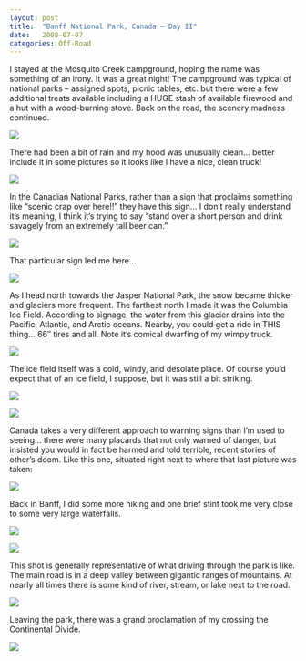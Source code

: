 ```yaml
---
layout: post
title:  "Banff National Park, Canada – Day II"
date:   2008-07-07
categories: Off-Road
---
```


I stayed at the Mosquito Creek campground, hoping the name was something of an irony. It was a great night! The campground was typical of national parks – assigned spots, picnic tables, etc. but there were a few additional treats available including a HUGE stash of available firewood and a hut with a wood-burning stove. Back on the road, the scenery madness continued. 

![](/assets/img/2008-07-07-cde-18/DSC_0569.jpg)

There had been a bit of rain and my hood was unusually clean… better include it in some pictures so it looks like I have a nice, clean truck! 

![](/assets/img/2008-07-07-cde-18/DSC_0584.jpg)

In the Canadian National Parks, rather than a sign that proclaims something like “scenic crap over here!!” they have this sign… I don’t really understand it’s meaning, I think it’s trying to say “stand over a short person and drink savagely from an extremely tall beer can.” 

![](/assets/img/2008-07-07-cde-18/DSC_0595.jpg)

That particular sign led me here… 

![](/assets/img/2008-07-07-cde-18/DSC_0591.jpg)

As I head north towards the Jasper National Park, the snow became thicker and glaciers more frequent. The farthest north I made it was the Columbia Ice Field. According to signage, the water from this glacier drains into the Pacific, Atlantic, and Arctic oceans. Nearby, you could get a ride in THIS thing… 66″ tires and all. Note it’s comical dwarfing of my wimpy truck. 

![](/assets/img/2008-07-07-cde-18/DSC_0618.jpg)

The ice field itself was a cold, windy, and desolate place. Of course you’d expect that of an ice field, I suppose, but it was still a bit striking. 

![](/assets/img/2008-07-07-cde-18/DSC_0633.jpg)

![](/assets/img/2008-07-07-cde-18/DSC_0644.jpg)

Canada takes a very different approach to warning signs than I’m used to seeing… there were many placards that not only warned of danger, but insisted you would in fact be harmed and told terrible, recent stories of other’s doom. Like this one, situated right next to where that last picture was taken: 

![](/assets/img/2008-07-07-cde-18/DSC_0645.jpg)

Back in Banff, I did some more hiking and one brief stint took me very close to some very large waterfalls. 

![](/assets/img/2008-07-07-cde-18/DSC_0657.jpg)

![](/assets/img/2008-07-07-cde-18/DSC_0663.jpg)

This shot is generally representative of what driving through the park is like. The main road is in a deep valley between gigantic ranges of mountains. At nearly all times there is some kind of river, stream, or lake next to the road. 

![](/assets/img/2008-07-07-cde-18/DSC_0676.jpg)

Leaving the park, there was a grand proclamation of my crossing the Continental Divide. 

![](/assets/img/2008-07-07-cde-18/DSC_0687.jpg)